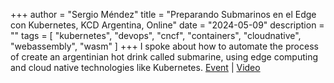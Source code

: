 +++
author = "Sergio Méndez"
title = "Preparando Submarinos en el Edge con Kubernetes, KCD Argentina, Online"
date = "2024-05-09"
description = ""
tags = [
    "kubernetes",
    "devops",
    "cncf",
    "containers",
    "cloudnative",
    "webassembly",
    "wasm"
]
+++
I spoke about how to automate the process of create an argentinian hot drink called submarine, using edge computing and cloud native technologies like Kubernetes.
[Event](https://community.cncf.io/events/details/cncf-kcd-argentina-presents-kcd-argentina-buenos-aires/) | [Video]( https://www.youtube.com/live/EFn8VNIOgBc?si=ZBV7yENcw1RRkxhw&t=8158)
